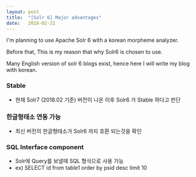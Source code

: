 ```yaml
---
layout: post
title:  "[Solr 6] Major advantages"
date:   2018-02-21
---
```


I'm planning to use Apache Solr 6 with a korean morpheme analyzer.

Before that,
This is my reason that why Solr6 is chosen to use.

Many English version of solr 6 blogs exist, hence here I will write my blog with korean.

### Stable
+ 현재 Solr7 (2018.02 기준) 버전이 나온 이후 Solr6 가 Stable 하다고 판단

### 한글형태소 연동 가능
+ 최신 버전의 한글형태소가 Solr6 까지 호환 되는것을 확인

### SQL Interface component
  + Solr에 Query를 보낼때 SQL 형식으로 사용 가능
  + ex) SELECT id from table1 order by psid desc limit 10

